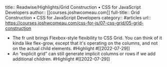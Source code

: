 title:: Readwise/Highlights/Grid Construction • CSS for JavaScript Developers
author:: [[courses.joshwcomeau.com]]
full-title:: Grid Construction • CSS for JavaScript Developers
category:: #articles
url:: https://courses.joshwcomeau.com/css-for-js/07-css-grid/05-grid-construction

- The fr unit brings Flexbox-style flexibility to CSS Grid. You can think of it kinda like flex-grow, except that it's operating on the columns, and not on the actual child elements. #Highlight #[[2022-07-29]]
- An “explicit grid” can still generate implicit columns or rows if we add additional children. #Highlight #[[2022-07-29]]